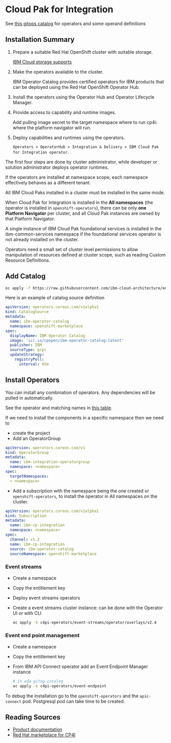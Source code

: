 # Cloud Pak for Integration

See [this gitops catalog](https://github.com/ibm-cloud-architecture/eda-gitops-catalog) for operators and some operand definitions

## Installation Summary

1. Prepare a suitable Red Hat OpenShift cluster with suitable storage.

    [IBM Cloud storage supports](https://www.ibm.com/docs/en/cloud-paks/cp-integration/2021.2?topic=requirements-supported-options-cloud)

1. Make the operators available to the cluster. 

    IBM Operator Catalog provides certified operators for IBM products that can be deployed using the Red Hat OpenShift Operator Hub.

1. Install the operators using the Operator Hub and Operator Lifecycle Manager.
1. Provide access to capability and runtime images.

    Add pulling image secret to the target namespace where to run cp4i: where the platform  navigator will run.

1. Deploy capabilities and runtimes using the operators.

    `Operators > OperatorHub > Integration & Delivery > IBM Cloud Pak for Integration operator`.

The first four steps are done by cluster administrator, while developer or solution
 administrator deploys operator runtimes.

If the operators are installed at namespace scope, each namespace effectively behaves as a different tenant.

All IBM Cloud Paks installed in a cluster must be installed in the same mode.

When Cloud Pak for Integration is installed in the **All namespaces** (the operator is installed in `openshift-operators`), there can be only **one Platform Navigator** per cluster, and all Cloud Pak instances are owned by that Platform Navigator.

A single instance of IBM Cloud Pak foundational services is installed in the ibm-common-services namespace if the foundational services operator is not already installed on the cluster.

Operators need a small set of cluster level permissions to allow manipulation of resources defined at cluster scope, such as reading Custom Resource Definitions.

## Add Catalog

```sh
oc apply -f https://raw.githubusercontent.com/ibm-cloud-architecture/eda-gitops-catalog/main/ibm-catalog/catalog-source.yaml
```

Here is an example of catalog source definition

```yaml
apiVersion: operators.coreos.com/v1alpha1
kind: CatalogSource
metadata:
  name: ibm-operator-catalog
  namespace: openshift-marketplace
spec:
  displayName: IBM Operator Catalog
  image: 'icr.io/cpopen/ibm-operator-catalog:latest'
  publisher: IBM
  sourceType: grpc
  updateStrategy:
    registryPoll:
      interval: 45m
```

## Install Operators

You can install any combination of operators. Any dependencies will be pulled in automatically.

See the operator and matching names in [this table](https://www.ibm.com/docs/en/cloud-paks/cp-integration/2021.2?topic=installing-operators).

If we need to install the components in a specific namespace then we need to

* create the project
* Add an OperatorGroup

```yaml
apiVersion: operators.coreos.com/v1
kind: OperatorGroup
metadata:
  name: ibm-integration-operatorgroup
  namespace: <namespace>
spec:
  targetNamespaces:
  - <namespace>
```

* Add a subscription with the namespace being the one created or `openshift-operators`, to install the operator in All namespaces on the cluster.

```yaml
apiVersion: operators.coreos.com/v1alpha1
kind: Subscription
metadata:
  name: ibm-cp-integration
  namespace: <namespace>
spec:
  channel: v1.3
  name: ibm-cp-integration
  source: ibm-operator-catalog
  sourceNamespace: openshift-marketplace
```

### Event streams

* Create a namespace
* Copy the entitlement key
* Deploy event streams operators
* Create a event streams cluster instance: can be done with the Operator UI or with CLI

  ```sh
  oc apply -k c4pi-operators/event-streams/operator/overlays/v2.4
  ```
  

### Event end point management

* Create a namespace
* Copy the entitlement key
* From IBM API Connect operator add an Event Endpoint Manager instance

  ```sh
  # In eda-gitop-catalog
  oc apply -k c4pi-operators/event-endpoint
  ```

To debug the installation go to the `openshift-operators` and the `apic-connect` pod. Postgresql pod can take time to be created.

## Reading Sources

* [Product documentation](https://www.ibm.com/docs/en/cloud-paks/1.0?topic=installing-installation-options)
* [Red Hat marketplace for CP4I](https://marketplace.redhat.com/en-us/products/ibm-cloud-pak-for-integration)
